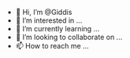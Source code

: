 - 👋 Hi, I’m @Giddis
- 👀 I’m interested in ...
- 🌱 I’m currently learning ...
- 💞️ I’m looking to collaborate on ...
- 📫 How to reach me ...

<!---
Giddis/Giddis is a ✨ special ✨ repository because its `README.md` (this file) appears on your GitHub profile.
You can click the Preview link to take a look at your changes.
--->
